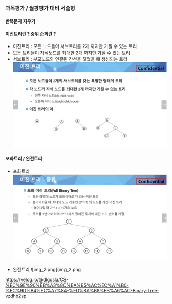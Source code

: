 ### 과목평가 / 월팡평가 대비 서술형


#### 반복문자 지우기





#### 이진트리란 ? 중위 순회란 ? 
- 이진트리 : 모든 노드들이 서브트리를 2개 까지만 가질 수 있는 트리
- 모든 트리들이 자식노드를 최대한 2개 까지만 가질 수 있는 트리
- 서브트리 : 부모노드와 연결된 간선을 끊었을 떄 생성되는 트리
![img.png](img.png)
#### 포화트리 / 완전트리

- 포화트리
![img_1.png](img_1.png)
  
- 완전트리
![img_2.png](img_2.png
  
  
https://velog.io/@dlgosla/CS-%EC%9E%90%EB%A3%8C%EA%B5%AC%EC%A1%B0-%EC%9D%B4%EC%A7%84-%ED%8A%B8%EB%A6%AC-Binary-Tree-vzdhb2sp
